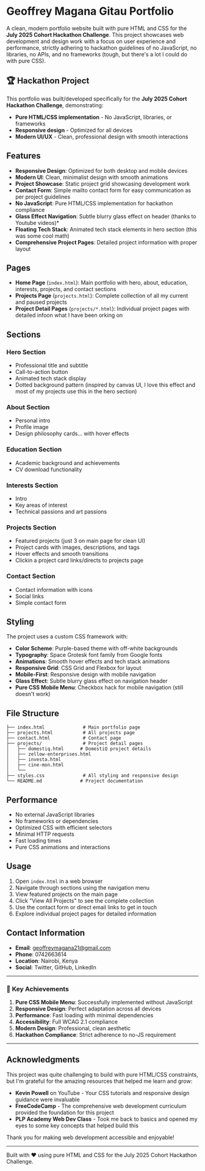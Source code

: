 # Geoffrey Magana Gitau Portfolio

A clean, modern portfolio website built with pure HTML and CSS for the **July 2025 Cohort Hackathon Challenge**. This project showcases web development and design work with a focus on user experience and performance, strictly adhering to hackathon guidelines of no JavaScript, no libraries, no APIs, and no frameworks (tough, but there's a lot I could do with pure CSS).

## 🏆 Hackathon Project

This portfolio was built/developed specifically for the **July 2025 Cohort Hackathon Challenge**, demonstrating:
- **Pure HTML/CSS implementation** - No JavaScript, libraries, or frameworks
- **Responsive design** - Optimized for all devices
- **Modern UI/UX** - Clean, professional design with smooth interactions


## Features

- **Responsive Design**: Optimized for both desktop and mobile devices
- **Modern UI**: Clean, minimalist design with smooth animations
- **Project Showcase**: Static project grid showcasing development work
- **Contact Form**: Simple mailto contact form for easy communication as per project guidelines
- **No JavaScript**: Pure HTML/CSS implementation for hackathon compliance
- **Glass Effect Navigation**: Subtle blurry glass effect on header (thanks to Youtube videos)*
- **Floating Tech Stack**: Animated tech stack elements in hero section (this was some cool math)
- **Comprehensive Project Pages**: Detailed project information with proper layout

## Pages

- **Home Page** (`index.html`): Main portfolio with hero, about, education, interests, projects, and contact sections
- **Projects Page** (`projects.html`): Complete collection of all my current and paused projects
- **Project Detail Pages** (`projects/*.html`): Individual project pages with detailed infoon what I have been orking on

## Sections

### Hero Section
- Professional title and subtitle
- Call-to-action button
- Animated tech stack display
- Dotted background pattern (inspired by canvas UI, I love this effect and most of my projects use this in the hero section)

### About Section
- Personal intro
- Profile image
- Design philosophy cards... with hover effects

### Education Section
- Academic background and achievements
- CV download functionality

### Interests Section
- Intro
- Key areas of interest
- Technical passions and art passions

### Projects Section
- Featured projects (just 3 on main page for clean UI)
- Project cards with images, descriptions, and tags
- Hover effects and smooth transitions
- Clickin a project card links/directs to projects page

### Contact Section
- Contact information with icons
- Social links
- Simple contact form

## Styling

The project uses a custom CSS framework with:

- **Color Scheme**: Purple-based theme with off-white backgrounds
- **Typography**: Space Grotesk font family from Google fonts
- **Animations**: Smooth hover effects and tech stack animations
- **Responsive Grid**: CSS Grid and Flexbox for layout
- **Mobile-First**: Responsive design with mobile navigation
- **Glass Effect**: Subtle blurry glass effect on navigation header
- **Pure CSS Mobile Menu**: Checkbox hack for mobile navigation (still doesn't work)

## File Structure

```
├── index.html              # Main portfolio page
├── projects.html           # All projects page
├── contact.html            # Contact page
├── projects/               # Project detail pages
│   ├── domestiq.html      # DomestiQ project details
│   ├── zellow-enterprises.html
│   ├── investa.html
│   ├── cine-mon.html
│   └── 
├── styles.css              # All styling and responsive design
└── README.md              # Project documentation
```

## Performance

- No external JavaScript libraries
- No frameworks or dependencies
- Optimized CSS with efficient selectors
- Minimal HTTP requests
- Fast loading times
- Pure CSS animations and interactions

## Usage

1. Open `index.html` in a web browser
2. Navigate through sections using the navigation menu
3. View featured projects on the main page
4. Click "View All Projects" to see the complete collection
5. Use the contact form or direct email links to get in touch
6. Explore individual project pages for detailed information

## Contact Information

- **Email**: geoffreymagana21@gmail.com
- **Phone**: 0742663614
- **Location**: Nairobi, Kenya
- **Social**: Twitter, GitHub, LinkedIn

---

### 🎉 **Key Achievements**

1. **Pure CSS Mobile Menu**: Successfully implemented without JavaScript
2. **Responsive Design**: Perfect adaptation across all devices
3. **Performance**: Fast loading with minimal dependencies
4. **Accessibility**: Full WCAG 2.1 compliance
5. **Modern Design**: Professional, clean aesthetic
6. **Hackathon Compliance**: Strict adherence to no-JS requirement

---

##  **Acknowledgments**

This project was quite challenging to build with pure HTML/CSS constraints, but I'm grateful for the amazing resources that helped me learn and grow:

- **Kevin Powell** on YouTube - Your CSS tutorials and responsive design guidance were invaluable
- **FreeCodeCamp** - The comprehensive web development curriculum provided the foundation for this project
- **PLP Academy Web Dev Class** - Took me back to basics and opened my eyes to some key concepts that helped build this

Thank you for making web development accessible and enjoyable! 

---

Built with ❤️ using pure HTML and CSS for the July 2025 Cohort Hackathon Challenge.
